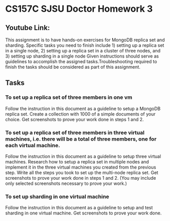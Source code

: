 # CS157C SJSU Doctor Homework 3

## Youtube Link:


This assignment is to have hands-on exercises for MongoDB replica set and sharding. Specific tasks you need to finish include 1) setting up a replica set in a single node, 2) setting up a replica set in a cluster of three nodes, and 3) setting up sharding in a single node
Given instructions should serve as guidelines to accomplish the assigned tasks.Troubleshooting required to finish the tasks should be considered as part of this assignment.
## Tasks
### To set up a replica set of three members in one vm
Follow the instruction in this document as a guideline to setup a MongoDB replica set.
Create a collection with 1000 of a simple documents of your choice.
Get screenshots to prove your work done in steps 1 and 2.
### To set up a replica set of three members in three virtual machines, i.e. there will be a total of three members, one for each virtual machine.
Follow the instruction in this document as a guideline to setup three virtual machines.
Research how to setup a replica set in multiple nodes and implement it in the three virtual machines you created from the previous step.
Write all the steps you took to set up the multi-node replica set.
Get screenshots to prove your work done in steps 1 and 2. (You may include only selected screenshots necessary to prove your work.)
### To set up sharding in one virtual machine
Follow the instruction in this document as a guideline to setup and test sharding in one virtual machine.
Get screenshots to prove your work done.
